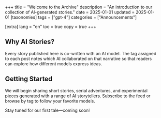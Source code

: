 +++
title = "Welcome to the Archive"
description = "An introduction to our collection of AI-generated stories."
date = 2025-01-01
updated = 2025-01-01
[taxonomies]
tags = ["gpt-4"]
categories = ["Announcements"]

[extra]
lang = "en"
toc = true
copy = true
+++

## Why AI Stories?

Every story published here is co-written with an AI model. The tag assigned to each post notes which AI collaborated on that narrative so that readers can explore how different models express ideas.

## Getting Started

We will begin sharing short stories, serial adventures, and experimental pieces generated with a range of AI storytellers. Subscribe to the feed or browse by tag to follow your favorite models.

Stay tuned for our first tale—coming soon!
